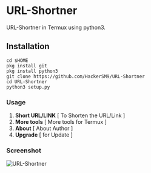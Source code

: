 # URL-Shortner
URL-Shortner in Termux using python3.
## Installation
```shell
cd $HOME 
pkg install git
pkg install python3
git clone https://github.com/HackerSM9/URL-Shortner
cd URL-Shortner
python3 setup.py
```
### Usage
1) **Short URL/LINK** [ To Shorten the URL/Link ]
2) **More tools** [ More tools for Termux ]
3) **About** [ About Author ]
4) **Upgrade** [ for Update ]
### Screenshot
<img src="https://blogger.googleusercontent.com/img/b/R29vZ2xl/AVvXsEgMS1K6Vvbc0UKaq5wu58ZUMRXvjjGboBKRr4KXBej0cwHddWDVjWYbrw-Yq3sYbu-GZOPt1JDUYqOnEbKpC6AduwTHRJ0Tz2bpW50_gowgAvrwcAD1Wi39PMJUzvgAg1oZAXsn3dKqlsUJNRMYH-hqUOzJb1vGLAZGiuCXHXIfmwkT3sAQ5KIMm4r5/s2340/Screenshot_2022-08-01-14-11-16-587_com.termux.jpg" alt="URL-Shortner">
